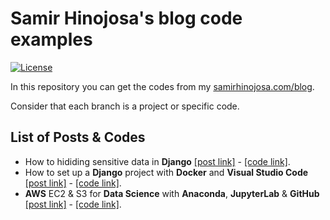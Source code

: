 # Samir Hinojosa's blog code examples
[![License](https://img.shields.io/badge/License-Apache%202.0-blue.svg)](https://opensource.org/licenses/Apache-2.0)

In this repository you can get the codes from my [samirhinojosa.com/blog](https://www.samirhinojosa.com/blog/).

Consider that each branch is a project or specific code.

## List of Posts & Codes
- How to hididing sensitive data in **Django** [\[post link\]](https://www.samirhinojosa.com/hiding-sensitive-data-in-django/) - [\[code link\]](https://github.com/samirhinojosa/blog-code-examples/tree/django-hiding-sensitive-data).
- How to set up a **Django** project with **Docker** and **Visual Studio Code** [\[post link\]](https://www.samirhinojosa.com/django-docker-visual-studio-code/) - [\[code link\]](https://github.com/samirhinojosa/blog-code-examples/tree/django-setup-project-docker).
- **AWS** EC2 & S3 for **Data Science** with **Anaconda**, **JupyterLab** & **GitHub** [\[post link\]](https://www.samirhinojosa.com/aws-from-scratch-for-data-science/) - [\[code link\]](https://github.com/samirhinojosa/blog-code-examples/tree/datascience-project).




